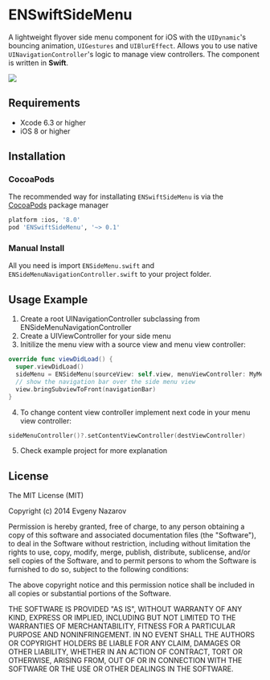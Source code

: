 # ENSwiftSideMenu

A lightweight flyover side menu component for iOS with the ```UIDynamic```'s bouncing animation, ```UIGestures``` and ```UIBlurEffect```. Allows you to use native ```UINavigationController```'s logic to manage view controllers. The component is written in **Swift**.

![](https://dl.dropboxusercontent.com/u/99657845/sideMenu.gif)

## Requirements
* Xcode 6.3 or higher
* iOS 8 or higher

## Installation
### CocoaPods
The recommended way for installating `ENSwiftSideMenu` is via the [CocoaPods](http://cocoapods.org/) package manager
``` bash
platform :ios, '8.0'
pod 'ENSwiftSideMenu', '~> 0.1'
```
### Manual Install
All you need is import `ENSideMenu.swift` and `ENSideMenuNavigationController.swift` to your project folder.

## Usage Example
1. Create a root UINavigationController subclassing from ENSideMenuNavigationController
2. Create a UIViewController for your side menu
3. Initilize the menu view with a source view and menu view controller:
  
  ```swift
  override func viewDidLoad() {
    super.viewDidLoad()
    sideMenu = ENSideMenu(sourceView: self.view, menuViewController: MyMenuViewController(), menuPosition:.Left)
    // show the navigation bar over the side menu view
    view.bringSubviewToFront(navigationBar)
  }
  ```
  
4. To change content view controller implement next code in your menu view controller:

  ```swift
  sideMenuController()?.setContentViewController(destViewController)
  ```

5. Check example project for more explanation

## License

The MIT License (MIT)

Copyright (c) 2014 Evgeny Nazarov

Permission is hereby granted, free of charge, to any person obtaining a copy of this software and associated documentation files (the "Software"), to deal in the Software without restriction, including without limitation the rights to use, copy, modify, merge, publish, distribute, sublicense, and/or sell copies of the Software, and to permit persons to whom the Software is furnished to do so, subject to the following conditions:

The above copyright notice and this permission notice shall be included in all copies or substantial portions of the Software.

THE SOFTWARE IS PROVIDED "AS IS", WITHOUT WARRANTY OF ANY KIND, EXPRESS OR IMPLIED, INCLUDING BUT NOT LIMITED TO THE WARRANTIES OF MERCHANTABILITY, FITNESS FOR A PARTICULAR PURPOSE AND NONINFRINGEMENT. IN NO EVENT SHALL THE AUTHORS OR COPYRIGHT HOLDERS BE LIABLE FOR ANY CLAIM, DAMAGES OR OTHER LIABILITY, WHETHER IN AN ACTION OF CONTRACT, TORT OR OTHERWISE, ARISING FROM, OUT OF OR IN CONNECTION WITH THE SOFTWARE OR THE USE OR OTHER DEALINGS IN THE SOFTWARE.
